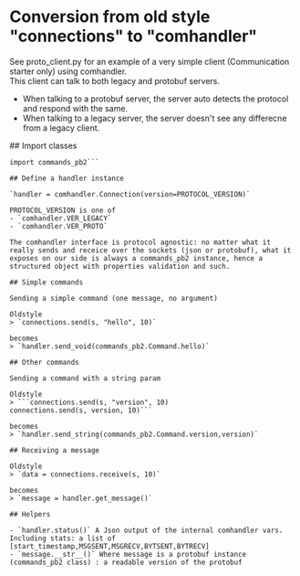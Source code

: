# Conversion from old style "connections" to "comhandler"

See proto_client.py for an example of a very simple client (Communication starter only) using comhandler.  
This client can talk to both legacy and protobuf servers.  
- When talking to a protobuf server, the server auto detects the protocol and respond with the same.
- When talking to a legacy server, the server doesn't see any differecne from a legacy client.

## Import classes
```import comhandler
import commands_pb2```

## Define a handler instance

`handler = comhandler.Connection(version=PROTOCOL_VERSION)`

PROTOCOL_VERSION is one of
- `comhandler.VER_LEGACY`
- `comhandler.VER_PROTO`

The comhandler interface is protocol agnostic: no matter what it really sends and receice over the sockets (json or protobuf), what it exposes on our side is always a commands_pb2 instance, hence a structured object with properties validation and such.

## Simple commands

Sending a simple command (one message, no argument)

Oldstyle 
> `connections.send(s, "hello", 10)`

becomes
> `handler.send_void(commands_pb2.Command.hello)`

## Other commands

Sending a command with a string param

Oldstyle
> ```connections.send(s, "version", 10)
connections.send(s, version, 10)```

becomes
> `handler.send_string(commands_pb2.Command.version,version)`

## Receiving a message

Oldstyle
> `data = connections.receive(s, 10)`

becomes
> `message = handler.get_message()`

## Helpers

- `handler.status()` A Json output of the internal comhandler vars. Including stats: a list of [start_timestamp,MSGSENT,MSGRECV,BYTSENT,BYTRECV]
- `message.__str__()` Where message is a protobuf instance (commands_pb2 class) : a readable version of the protobuf
